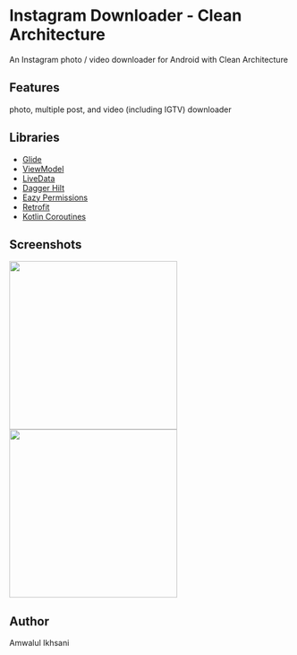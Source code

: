 # Instagram Downloader - Clean Architecture
An Instagram photo / video downloader for Android with Clean Architecture
## Features
photo, multiple post, and video (including IGTV) downloader
## Libraries
* [Glide](https://github.com/bumptech/glide)
* [ViewModel](https://developer.android.com/topic/libraries/architecture/viewmodel)
* [LiveData](https://developer.android.com/topic/libraries/architecture/livedata)
* [Dagger Hilt](https://dagger.dev/hilt/)
* [Eazy Permissions](https://github.com/sagar-viradiya/eazypermissions)
* [Retrofit](https://square.github.io/retrofit/)
* [Kotlin Coroutines](https://github.com/Kotlin/kotlinx.coroutines)
## Screenshots
<img src="https://user-images.githubusercontent.com/43863694/89112047-d0625480-d487-11ea-915f-9682d21362c2.png?raw=true"
width="300">
<img src="https://user-images.githubusercontent.com/43863694/89112050-e07a3400-d487-11ea-975b-2678b8d5d0d1.png?raw=true"
width="300">
## Author
Amwalul Ikhsani
